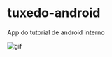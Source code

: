 # tuxedo-android
App do tutorial de android interno

![gif](http://im.ezgif.com/tmp/ezgif-2597434882.gif)
